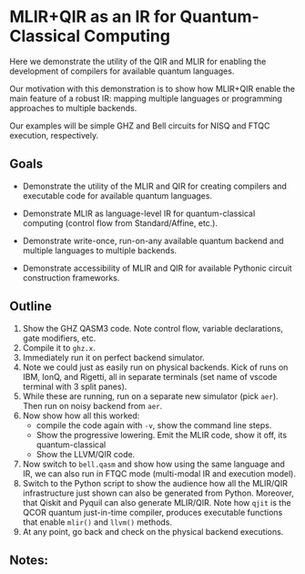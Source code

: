 # MLIR+QIR as an IR for Quantum-Classical Computing
Here we demonstrate the utility of the QIR and MLIR for enabling the development of compilers for available quantum languages. 

Our motivation with this demonstration is to show how MLIR+QIR enable the main feature of a robust IR: mapping multiple languages or programming approaches to multiple backends.

Our examples will be simple GHZ and Bell circuits for NISQ and FTQC execution, respectively. 

## Goals

- Demonstrate the utility of the MLIR and QIR for creating compilers and executable code for available quantum languages.

- Demonstrate MLIR as language-level IR for quantum-classical computing (control flow from Standard/Affine, etc.).

- Demonstrate write-once, run-on-any available quantum backend and multiple languages to multiple backends.

- Demonstrate accessibility of MLIR and QIR for available Pythonic circuit construction frameworks. 

## Outline

1. Show the GHZ QASM3 code. Note control flow, variable declarations, gate modifiers, etc.
2. Compile it to `ghz.x`. 
3. Immediately run it on perfect backend simulator.
4. Note we could just as easily run on physical backends. Kick of runs on IBM, IonQ, and Rigetti, all in separate terminals (set name of vscode terminal with 3 split panes).
5. While these are running, run on a separate new simulator (pick `aer`). Then run on noisy backend from `aer`. 
6. Now show how all this worked: 
    - compile the code again with `-v`, show the command line steps. 
    - Show the progressive lowering. Emit the MLIR code, show it off, its quantum-classical
    - Show the LLVM/QIR code. 
7. Now switch to `bell.qasm` and show how using the same language and IR, we can also run in FTQC mode (multi-modal IR and execution model). 
8. Switch to the Python script to show the audience how all the MLIR/QIR infrastructure just shown can also be generated from Python. Moreover, that Qiskit and Pyquil can also generate MLIR/QIR. Note how `qjit` is the QCOR quantum just-in-time compiler, produces executable functions that enable `mlir()` and `llvm()` methods. 
9. At any point, go back and check on the physical backend executions. 

## Notes:

